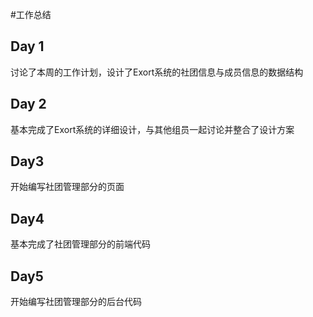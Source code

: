 #工作总结
## Day 1
讨论了本周的工作计划，设计了Exort系统的社团信息与成员信息的数据结构
## Day 2
基本完成了Exort系统的详细设计，与其他组员一起讨论并整合了设计方案
## Day3
开始编写社团管理部分的页面
## Day4
基本完成了社团管理部分的前端代码
## Day5
开始编写社团管理部分的后台代码